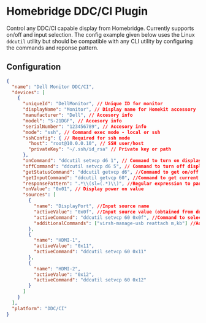 # Homebridge DDC/CI Plugin

Control any DDC/CI capable display from Homebridge. Currently supports on/off and input selection. The config example given below uses the Linux `ddcutil` utility but should be compatible with any CLI utility by configuring the commands and reponse pattern.

## Configuration

```json
{
  "name": "Dell Monitor DDC/CI",
  "devices": [
    {
      "uniqueId": "DellMonitor", // Unique ID for monitor
      "displayName": "Monitor", // Display name for Homekit accessory
      "manufacturer": "Dell", // Accesory info
      "model": "S-21DGF", // Accesory info
      "serialNumber": "123456789", // Accesory info
      "mode": "ssh", // Command exec mode - local or ssh
      "sshConfig": { // Required for ssh mode
        "host": "root@10.0.0.10", // SSH user/host
        "privateKey": "~/.ssh/id_rsa" // Private key or path
      },
      "onCommand": "ddcutil setvcp d6 1", // Command to turn on display
      "offCommand": "ddcutil setvcp d6 5", // Command to turn off display
      "getStatusCommand": "ddcutil getvcp d6", //Command to get on/off status
      "getInputCommand": "ddcutil getvcp 60", //Command to get current input
      "responsePattern": ".*\\(sl=(.*)\\)", //Regular expression to parse output value
      "onValue": "0x01", // Display power on value
      "sources": [
        {
          "name": "DisplayPort", //Input source name
          "activeValue": "0x0f", //Input source value (obtained from ddcutil capabilities)
          "activeCommand": "ddcutil setvcp 60 0x0f", //Command to select input source
          "additionalCommands": ["virsh-manage-usb reattach m,kb"] //Additional commands to run after switching to this input
        },
        {
          "name": "HDMI-1",
          "activeValue": "0x11",
          "activeCommand": "ddcutil setvcp 60 0x11"
        },
        {
          "name": "HDMI-2",
          "activeValue": "0x12",
          "activeCommand": "ddcutil setvcp 60 0x12"
        }
      ]
    }
  ],
  "platform": "DDC/CI"
}
```
